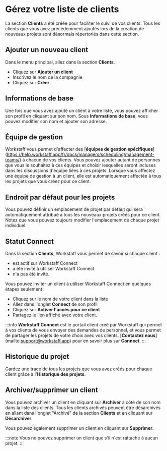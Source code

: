 # Gérez votre liste de clients

La section **Clients** a été créée pour faciliter le suivi de vos clients.
Tous les clients que vous avez précédemment ajoutés lors de la création de nouveaux projets sont désormais répertoriés dans cette section.

## Ajouter un nouveau client
Dans le menu principal, allez dans la section **Clients**.
- Cliquez sur **Ajouter un client**
- Inscrivez le nom de la compagnie
- Cliquez sur **Créer**

## Informations de base
Une fois que vous avez ajouté un client à votre liste, vous pouvez afficher son profil en cliquant sur son nom.
Sous **Informations de base**, vous pouvez modifier son nom et ajouter son adresse.

## Équipe de gestion
Workstaff vous permet d'affecter des [**équipes de gestion spécifiques**] (https://help.workstaff.app/fr/docs/managers/scheduling/management-teams/) à chacun de vos clients. Vous pouvez ajouter autant de personnes que vous le souhaitez à ces équipes et choisir lesquelles seront incluses dans les discussions d'équipe liées à ces projets. Lorsque vous affectez une équipe de gestion à un client, elle est automatiquement affectée à tous les projets que vous créez pour ce client.


## Endroit par défaut pour les projets
Vous pouvez définir un emplacement de projet par défaut qui sera automatiquement attribué à tous les nouveaux projets créés pour ce client. Notez que vous pouvez toujours modifier l'emplacement de chaque projet individuel.

## Statut Connect
Dans la section **Clients**, Workstaff vous permet de savoir si chaque client :
- est actif sur Workstaff Connect
- a été invité à utiliser Workstaff Connect
- n'a pas été invité.

Vous pouvez inviter un client à utiliser Workstaff Connect en quelques étapes seulement :
- Cliquez sur le nom de votre client dans la liste
- Allez dans l'onglet **Connect** de son profil
- Cliquez sur **Activer l'accès pour ce client**
- Partagez le lien affiché avec votre client.

:::info
**Workstaff Connect** est le portail client créé par Workstaff qui permet à vos clients de vous envoyer des demandes de personnel, et vous permet de partager les projets de votre choix avec vos clients. [**Contactez nous**] (mailto:support@workstaff.app) pour en savoir plus sur **Connect**.
:::

## Historique du projet
Gardez une trace de tous les projets que vous avez créés pour chaque client grâce à l'**Historique des projets**.

## Archiver/supprimer un client
Vous pouvez archiver un client en cliquant sur **Archiver** à côté de son nom dans la liste des clients.
Tous les clients archivés peuvent être désarchivés en allant dans l'onglet "Archivé" de la section **Clients** et en cliquant sur **Désarchiver**.

Vous pouvez également supprimer un client en cliquant sur **Supprimer**.

:::note
Vous ne pouvez supprimer un client que s'il n'est rattaché à aucun projet.
:::

